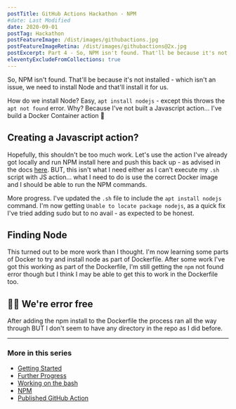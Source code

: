 ```yaml
---
postTitle: GitHub Actions Hackathon - NPM
#date: Last Modified
date: 2020-09-01
postTag: Hackathon
postFeatureImage: /dist/images/githubactions.jpg
postFeatureImageRetina: /dist/images/githubactions@2x.jpg
postExcerpt: Part 4 - So, NPM isn't found. That'll be because it's not installed - which isn't an issue, we need to install Node and that'll install it for us.
eleventyExcludeFromCollections: true
---
```


So, NPM isn't found. That'll be because it's not installed - which isn't an issue, we need to install Node and that'll install it for us.

How do we install Node? Easy, `apt install nodejs` - except this throws the `apt not found` error. Why? Because I've not built a Javascript action... I've build a Docker Container action 🤦

## Creating a Javascript action?

Hopefully, this shouldn't be too much work. Let's use the action I've already got locally and run NPM install here and push this back up - as advised in the docs [here](https://docs.github.com/en/actions/creating-actions/creating-a-javascript-action). BUT, this isn't what I need either as I can't execute my `.sh` script with JS action... what I need to do is use the correct Docker image and I should be able to run the NPM commands.

More progress. I've updated the `.sh` file to include the `apt install nodejs` command. I'm now getting `Unable to locate package nodejs`, as a quick fix I've tried adding sudo but to no avail - as expected to be honest.

## Finding Node

This turned out to be more work than I thought. I'm now learning some parts of Docker to try and install node as part of Dockerfile. After some work I've got this working as part of the Dockerfile, I'm still getting the `npm` not found error though but I think I may be able to get this to work in the Dockerfile too.

## 🎉🎉  We're error free

After adding the npm install to the Dockerfile the process ran all the way through BUT I don't seem to have any directory in the repo as I did before.

---

### More in this series

<div class="toc">
    <ul>
        <li><a href="/blog/github-actions-hackathon/getting-started/">Getting Started</a>
        <li><a href="/blog/github-actions-hackathon/further-progress/">Further Progress</a>
        <li><a href="/blog/github-actions-hackathon/working-on-the-bash/">Working on the bash</a>
        <li class="toc__this"><a href="#">NPM</a>
        <li><a href="/blog/github-actions-hackathon/create-eleventy-site-action/">Published GitHub Action</a>
    </ul>
</div>